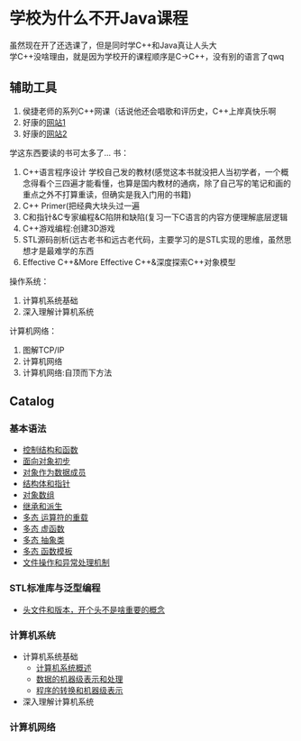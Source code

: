 # 学校为什么不开Java课程
虽然现在开了还选课了，但是同时学C++和Java真让人头大  
学C++没啥理由，就是因为学校开的课程顺序是C->C++，没有别的语言了qwq  
## 辅助工具
1. 侯捷老师的系列C++网课（话说他还会唱歌和评历史，C++上岸真快乐啊
2. 好康的[网站1](https://cplusplus.com/)
3. 好康的[网站2](https://gcc.gnu.org/)

学这东西要读的书可太多了...
书：
1. C++语言程序设计 学校自己发的教材(感觉这本书就没把人当初学者，一个概念得看个三四遍才能看懂，也算是国内教材的通病，除了自己写的笔记和画的重点之外不打算重读，但确实是我入门用的书籍)
2. C++ Primer(把经典大块头过一遍
3. C和指针&C专家编程&C陷阱和缺陷(复习一下C语言的内容方便理解底层逻辑
4. C++游戏编程:创建3D游戏
5. STL源码剖析(远古老书和远古老代码，主要学习的是STL实现的思维，虽然思想才是最难学的东西
6. Effective C++&More Effective C++&深度探索C++对象模型

操作系统：
1. 计算机系统基础
2. 深入理解计算机系统

计算机网络：
1. 图解TCP/IP
2. 计算机网络
3. 计算机网络:自顶而下方法

## Catalog
### 基本语法
* [控制结构和函数](https://github.com/APTX-4396/Blog/blob/main/2021/6.17-6.20.md)
* [面向对象初步](https://github.com/APTX-4396/Blog/blob/main/2021/6.6%E9%9D%A2%E5%90%91%E5%AF%B9%E8%B1%A1%E5%88%9D%E6%AD%A5.md)
* [对象作为数据成员](https://github.com/APTX-4396/Blog/blob/main/2021/6.23.md)
* [结构体和指针](https://github.com/APTX-4396/Blog/blob/main/2021/6.5.md)
* [对象数组](https://github.com/APTX-4396/Blog/blob/main/2021/8.5-8.6.md)
* [继承和派生]()
* [多态 运算符的重载]()
* [多态 虚函数]()
* [多态 抽象类](https://github.com/APTX-4396/Blog/blob/main/2021/6.6%E5%A4%9A%E6%80%81%EF%BC%9A%E6%8A%BD%E8%B1%A1%E7%B1%BB.md)
* [多态 函数模板](https://github.com/APTX-4396/Blog/blob/main/2021/6.6%E5%87%BD%E6%95%B0%E6%A8%A1%E6%9D%BF.md)
* [文件操作和异常处理机制](https://github.com/APTX-4396/Blog/blob/main/2021/6.15.md)

### STL标准库与泛型编程
* [头文件和版本，开个头不是啥重要的概念](https://github.com/APTX-4396/CppStudy/blob/main/2021/10.4.md#headers-%E7%89%88%E6%9C%AC%E5%92%8C%E9%87%8D%E8%A6%81%E8%B5%84%E6%BA%90)
### 计算机系统
* 计算机系统基础
    * [计算机系统概述](https://github.com/APTX-4396/CppStudy/blob/main/2021/10.5.md#%E8%AE%A1%E7%AE%97%E6%9C%BA%E7%B3%BB%E7%BB%9F%E6%A6%82%E8%BF%B0)
    * [数据的机器级表示和处理]()
    * [程序的转换和机器级表示]()
* 深入理解计算机系统
### 计算机网络
